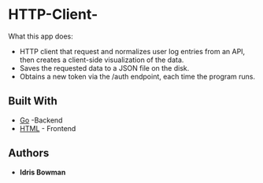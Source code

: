 # HTTP-Client-
What this app does:

- HTTP client that request and normalizes user log entries from an API, then creates a client-side visualization of the data. 
- Saves the requested data to a JSON file on the disk.
- Obtains a new token via the /auth endpoint, each time the program runs.

## Built With
* [Go](https://golang.org/) -Backend
* [HTML](https://developer.mozilla.org/en-US/docs/Web/HTML) - Frontend

 ## Authors
 * **Idris Bowman** 
 

